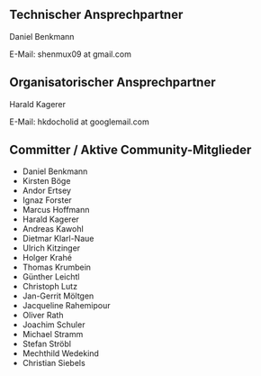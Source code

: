 Technischer Ansprechpartner
---------------------------

Daniel Benkmann

E-Mail: shenmux09 at gmail.com

Organisatorischer Ansprechpartner
---------------------------------

Harald Kagerer

E-Mail: hkdocholid at googlemail.com

Committer / Aktive Community-Mitglieder
---------------------------------------

* Daniel Benkmann
* Kirsten Böge
* Andor Ertsey
* Ignaz Forster
* Marcus Hoffmann
* Harald Kagerer
* Andreas Kawohl
* Dietmar Klarl-Naue
* Ulrich Kitzinger
* Holger Krahé
* Thomas Krumbein
* Günther Leichtl
* Christoph Lutz
* Jan-Gerrit Möltgen
* Jacqueline Rahemipour
* Oliver Rath
* Joachim Schuler
* Michael Stramm
* Stefan Ströbl
* Mechthild Wedekind
* Christian Siebels
